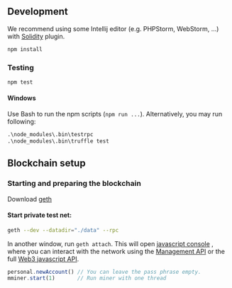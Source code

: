 ## Development
We recommend using some Intellij editor (e.g. PHPStorm, WebStorm, ...) with
[Solidity](https://plugins.jetbrains.com/plugin/9475-intellij-solidity)
plugin.
```bash
npm install
```

### Testing
```bash
npm test
```

#### Windows
Use Bash to run the npm scripts (`npm run ...`).
Alternatively, you may run following:
```cmd
.\node_modules\.bin\testrpc
.\node_modules\.bin\truffle test
```

## Blockchain setup
### Starting and preparing the blockchain
Download [geth](https://geth.ethereum.org/)

#### Start private test net:

```bash
geth --dev --datadir="./data" --rpc
```
In another window, run `geth attach`. This will open
[javascript console](https://github.com/ethereum/go-ethereum/wiki/JavaScript-Console)
, where you can interact with the network using the
[Management API](https://github.com/ethereum/go-ethereum/wiki/Management-APIs)
or the full
[Web3 javascript API](https://github.com/ethereum/wiki/wiki/JavaScript-API).
```js
personal.newAccount() // You can leave the pass phrase empty.
mminer.start(1)       // Run miner with one thread
```

